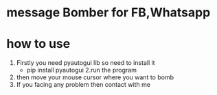 # message Bomber for FB,Whatsapp
# how to use
1. Firstly you need pyautogui lib so need to install it
    - pip install pyautogui
2.run the program
3. then move your mouse cursor where you want to bomb
4. If you facing any problem then contact with me

